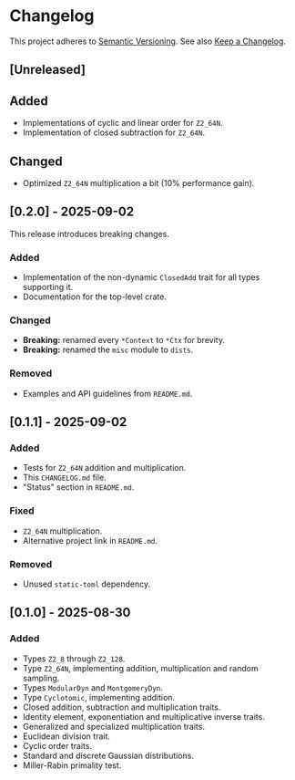 # Changelog

This project adheres to [Semantic Versioning](https://semver.org/spec/v2.0.0.html).
See also [Keep a Changelog](https://keepachangelog.com/en/1.1.0/).

## [Unreleased]

## Added

- Implementations of cyclic and linear order for `Z2_64N`.
- Implementation of closed subtraction for `Z2_64N`.

## Changed

- Optimized `Z2_64N` multiplication a bit (10% performance gain).

## [0.2.0] - 2025-09-02

This release introduces breaking changes.

### Added

- Implementation of the non-dynamic `ClosedAdd` trait for all types supporting it.
- Documentation for the top-level crate.

### Changed

- **Breaking:** renamed every `*Context` to `*Ctx` for brevity.
- **Breaking:** renamed the `misc` module to `dists`.

### Removed
- Examples and API guidelines from `README.md`.

## [0.1.1] - 2025-09-02

### Added

- Tests for `Z2_64N` addition and multiplication.
- This `CHANGELOG.md` file.
- "Status" section in `README.md`.

### Fixed

- `Z2_64N` multiplication.
- Alternative project link in `README.md`.

### Removed

- Unused `static-toml` dependency.

## [0.1.0] - 2025-08-30

### Added

- Types `Z2_8` through `Z2_128`.
- Type `Z2_64N`, implementing addition, multiplication and random sampling.
- Types `ModularDyn` and `MontgomeryDyn`.
- Type `Cyclotomic`, implementing addition.
- Closed addition, subtraction and multiplication traits.
- Identity element, exponentiation and multiplicative inverse traits.
- Generalized and specialized multiplication traits.
- Euclidean division trait.
- Cyclic order traits.
- Standard and discrete Gaussian distributions.
- Miller-Rabin primality test.
